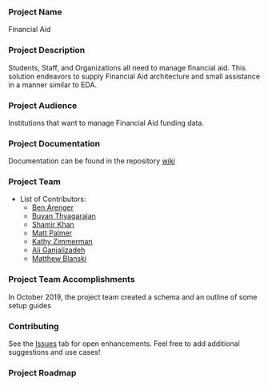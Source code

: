 ### Project Name
Financial Aid

### Project Description
Students, Staff, and Organizations all need to manage financial aid. This solution endeavors to supply Financial Aid architecture and small assistance in a manner similar to EDA.

### Project Audience
Institutions that want to manage Financial Aid funding data.

### Project Documentation
Documentation can be found in the repository [wiki](https://github.com/SFDO-Sprint-2019-Philadelphia/Financial-Aid/wiki)

### Project Team

* List of Contributors:
    * [Ben Arenger](https://github.com/dripkoffee)
    * [Buyan Thyagarajan](https://github.com/buyan47)
    * [Shamir Khan](https://github.com/shamgitpub)
    * [Matt Palmer](https://github.com/matt2403)
    * [Kathy Zimmerman](https://github.com/KathyZimmerman)
    * [Ali Ganjalizadeh](https://github.com/aligeez)
    * [Matthew Blanski](https://github.com/MatthewBlanski)
    
### Project Team Accomplishments
In October 2019, the project team created a schema and an outline of some setup guides

### Contributing
See the [Issues](https://github.com/SFDO-Sprint-2019-Philadelphia/Financial-Aid/issues) tab for open enhancements. Feel free to add additional suggestions and use cases!

### Project Roadmap
